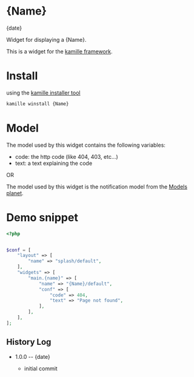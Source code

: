 {Name}
===============
{date}



Widget for displaying a {Name}.




This is a widget for the [kamille framework](https://github.com/lingtalfi/Kamille).


Install
===========
using the [kamille installer tool](https://github.com/lingtalfi/kamille-installer-tool)
```bash
kamille winstall {Name}
```



Model
===========

The model used by this widget contains the following variables:

- code: the http code (like 404, 403, etc...)
- text: a text explaining the code


OR


The model used by this widget is the notification model
from the [Models planet](https://github.com/lingtalfi/Models).





Demo snippet
=========

```php
<?php


$conf = [
    "layout" => [
        "name" => "splash/default",
    ],
    "widgets" => [
        "main.{name}" => [
            "name" => "{Name}/default",
            "conf" => [
                "code" => 404,
                "text" => "Page not found",
            ],
        ],
    ],
];
```






History Log
------------------

- 1.0.0 -- {date}

    - initial commit